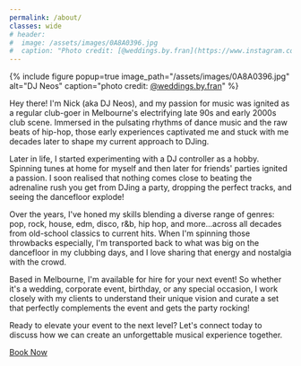 ```yaml
---
permalink: /about/
classes: wide
# header:
#  image: /assets/images/0A8A0396.jpg
#  caption: "Photo credit: [@weddings.by.fran](https://www.instagram.com/weddings.by.fran/)"
---
```


{% include figure popup=true image_path="/assets/images/0A8A0396.jpg" alt="DJ Neos" caption="photo credit: [@weddings.by.fran](https://www.instagram.com/weddings.by.fran/)" %}

Hey there! I'm Nick (aka DJ Neos), and my passion for music was ignited as a regular club-goer in Melbourne's electrifying late 90s and early 2000s club scene. Immersed in the pulsating rhythms of dance music and the raw beats of hip-hop, those early experiences captivated me and stuck with me decades later to shape my current approach to DJing.

Later in life, I started experimenting with a DJ controller as a hobby. Spinning tunes at home for myself and then later for friends' parties ignited a passion. I soon realised that nothing comes close to beating the adrenaline rush you get from DJing a party, dropping the perfect tracks, and seeing the dancefloor explode!

Over the years, I've honed my skills blending a diverse range of genres: pop, rock, house, edm, disco, r&b, hip hop, and more...across all decades from old-school classics to current hits. When I'm spinning those throwbacks especially, I'm transported back to what was big on the dancefloor in my clubbing days, and I love sharing that energy and nostalgia with the crowd.

Based in Melbourne, I'm available for hire for your next event! So whether it's a wedding, corporate event, birthday, or any special occasion, I work closely with my clients to understand their unique vision and curate a set that perfectly complements the event and gets the party rocking!

<!-- (Optional: Add a testimonial or notable client. Example: "I've had the pleasure of playing for [Notable Client/Event], and received amazing feedback such as: '[Testimonial Quote]'") -->

Ready to elevate your event to the next level? Let's connect today to discuss how we can create an unforgettable musical experience together.

<!-- [Button: Book DJ Neos Now] or [Button: Contact Me]

(Optional: Add a section about your equipment or setup if it's a selling point.) -->


<a href="/contact/" class="btn btn--primary btn--large">Book Now</a>



